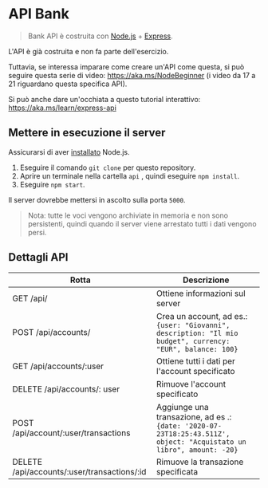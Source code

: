# API Bank

> Bank API è costruita con [Node.js](https://nodejs.org) + [Express](https://expressjs.com/).

L'API è già costruita e non fa parte dell'esercizio.

Tuttavia, se interessa imparare come creare un'API come questa, si può seguire questa serie di video: https://aka.ms/NodeBeginner (i video da 17 a 21 riguardano questa specifica API).

Si può anche dare un'occhiata a questo tutorial interattivo: https://aka.ms/learn/express-api

## Mettere in esecuzione il server

Assicurarsi di aver [installato](https://nodejs.org) Node.js.

1. Eseguire il comando `git clone` per questo repository.
2. Aprire un terminale nella cartella `api` , quindi eseguire `npm install`.
3. Eseguire `npm start`.

Il server dovrebbe mettersi in ascolto sulla porta `5000`.

> Nota: tutte le voci vengono archiviate in memoria e non sono persistenti, quindi quando il server viene arrestato tutti i dati vengono persi.

## Dettagli API

| Rotta | Descrizione |
---------------------------------------------|------------------------------------
| GET /api/ | Ottiene informazioni sul server |
| POST /api/accounts/ | Crea un account, ad es.: `{user: "Giovanni", description: "Il mio budget", currency: "EUR", balance: 100}` |
| GET /api/accounts/:user | Ottiene tutti i dati per l'account specificato |
| DELETE /api/accounts/: user | Rimuove l'account specificato |
| POST /api/account/:user/transactions | Aggiunge una transazione, ad es .: `{date: '2020-07-23T18:25:43.511Z', object: "Acquistato un libro", amount: -20}` |
| DELETE  /api/accounts/:user/transactions/:id | Rimuove la transazione specificata |

